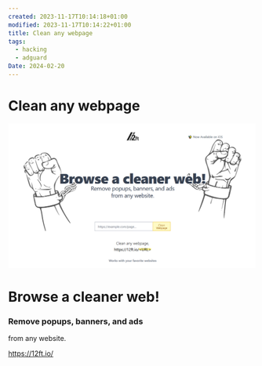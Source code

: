 ```yaml
---
created: 2023-11-17T10:14:18+01:00
modified: 2023-11-17T10:14:22+01:00
title: Clean any webpage
tags:
  - hacking
  - adguard
Date: 2024-02-20
---
```



# Clean any webpage
![](_asset/2023-11-17_CleanAnyWebpage_image_1.png)

# Browse a cleaner web!

### Remove popups, banners, and ads  

from any website.


https://12ft.io/
